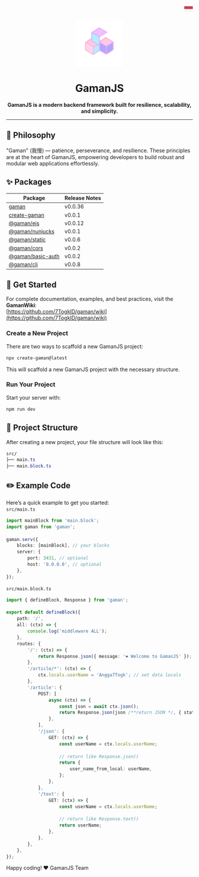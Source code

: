 <p align="right">
  <img src="https://github.com/7TogkID/gaman/blob/main/.github/images/indonesia.png?raw=true" width="23px">
</p>

<p align="center">
  <a href="https://github.com/7TogkID/gaman">
    <img src="https://github.com/7TogkID/gaman/blob/main/.github/images/gaman.png?raw=true" width="25%">
  </a>
</p>

<h1 align="center">GamanJS</h1>
<p align="center">
  <strong>GamanJS is a modern backend framework built for resilience, scalability, and simplicity.</strong>
</p>

---

## 🧠 Philosophy

"Gaman" (我慢) — patience, perseverance, and resilience. These principles are at the heart of GamanJS, empowering developers to build robust and modular web applications effortlessly.

## ✨ Packages

| Package                                        | Release Notes |
| ---------------------------------------------- | ------------- |
| [gaman](https://github.com/7TogkID/gaman)      | v0.0.36       |
| [create-gaman](packages/create-gaman)          | v0.0.1        |
| [@gaman/ejs](packages/gaman-ejs)               | v0.0.12       |
| [@gaman/nunjucks](packages/gaman-nunjucks)     | v0.0.1        |
| [@gaman/static](packages/gaman-static)         | v0.0.6        |
| [@gaman/cors](packages/gaman-cors)             | v0.0.2        |
| [@gaman/basic-auth](packages/gaman-basic-auth) | v0.0.2        |
| [@gaman/cli](packages/gaman-cli)               | v0.0.8        |

## 🚀 Get Started

For complete documentation, examples, and best practices, visit the **GamanWiki**:  
[https://github.com/7TogkID/gaman/wiki](https://github.com/7TogkID/gaman/wiki)

### Create a New Project

There are two ways to scaffold a new GamanJS project:

```bash
npx create-gaman@latest
```

This will scaffold a new GamanJS project with the necessary structure.

### Run Your Project

Start your server with:

```bash
npm run dev
```

## 📂 Project Structure

After creating a new project, your file structure will look like this:

```css
src/
├── main.ts
├── main.block.ts
```

## ✏️ Example Code

Here’s a quick example to get you started: <br>
`src/main.ts`

```ts
import mainBlock from 'main.block';
import gaman from 'gaman';

gaman.serv({
	blocks: [mainBlock], // your blocks
	server: {
		port: 3431, // optional
		host: '0.0.0.0', // optional
	},
});
```

`src/main.block.ts`

```ts
import { defineBlock, Response } from 'gaman';

export default defineBlock({
	path: '/',
	all: (ctx) => {
		console.log('middleware ALL');
	},
	routes: {
		'/': (ctx) => {
			return Response.json({ message: '❤️ Welcome to GamanJS' });
		},
		'/article/*': (ctx) => {
			ctx.locals.userName = 'Angga7Togk'; // set data locals
		},
		'/article': {
			POST: [
				async (ctx) => {
					const json = await ctx.json();
					return Response.json(json /**return JSON */, { status: 200 });
				},
			],
			'/json': {
				GET: (ctx) => {
					const userName = ctx.locals.userName;

					// return like Response.json()
					return {
						user_name_from_local: userName,
					};
				},
			},
			'/text': {
				GET: (ctx) => {
					const userName = ctx.locals.userName;

					// return like Response.text()
					return userName;
				},
			},
		},
	},
});
```

Happy coding! ❤️ GamanJS Team
